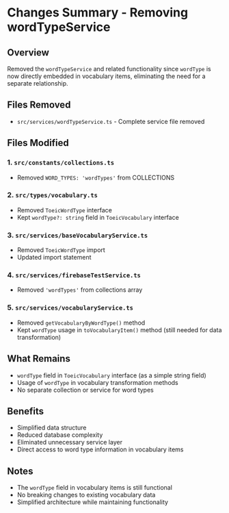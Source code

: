 # Changes Summary - Removing wordTypeService

## Overview
Removed the `wordTypeService` and related functionality since `wordType` is now directly embedded in vocabulary items, eliminating the need for a separate relationship.

## Files Removed
- `src/services/wordTypeService.ts` - Complete service file removed

## Files Modified

### 1. `src/constants/collections.ts`
- Removed `WORD_TYPES: 'wordTypes'` from COLLECTIONS

### 2. `src/types/vocabulary.ts`
- Removed `ToeicWordType` interface
- Kept `wordType?: string` field in `ToeicVocabulary` interface

### 3. `src/services/baseVocabularyService.ts`
- Removed `ToeicWordType` import
- Updated import statement

### 4. `src/services/firebaseTestService.ts`
- Removed `'wordTypes'` from collections array

### 5. `src/services/vocabularyService.ts`
- Removed `getVocabularyByWordType()` method
- Kept `wordType` usage in `toVocabularyItem()` method (still needed for data transformation)

## What Remains
- `wordType` field in `ToeicVocabulary` interface (as a simple string field)
- Usage of `wordType` in vocabulary transformation methods
- No separate collection or service for word types

## Benefits
- Simplified data structure
- Reduced database complexity
- Eliminated unnecessary service layer
- Direct access to word type information in vocabulary items

## Notes
- The `wordType` field in vocabulary items is still functional
- No breaking changes to existing vocabulary data
- Simplified architecture while maintaining functionality
